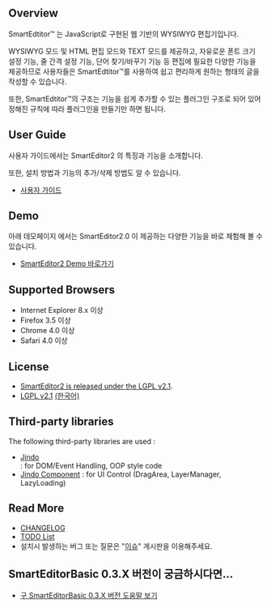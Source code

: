 ## Overview
SmartEdtitor™ 는 JavaScript로 구현된 웹 기반의 WYSIWYG 편집기입니다.

WYSIWYG 모드 및 HTML 편집 모드와 TEXT 모드를 제공하고, 자유로운 폰트 크기 설정 기능, 줄 간격 설정 기능, 단어 찾기/바꾸기 기능 등 편집에 필요한 다양한 기능을 제공하므로 사용자들은 SmartEdtitor™를 사용하여 쉽고 편리하게 원하는 형태의 글을 작성할 수 있습니다.

또한, SmartEdtitor™의 구조는 기능을 쉽게 추가할 수 있는 플러그인 구조로 되어 있어 정해진 규칙에 따라 플러그인을 만들기만 하면 됩니다.

## User Guide
사용자 가이드에서는 SmartEditor2 의 특징과 기능을 소개합니다.

또한, 설치 방법과 기능의 추가/삭제 방법도 알 수 있습니다.

 * [사용자 가이드](http://naver.github.io/smarteditor2/user_guide/)

## Demo
아래 데모페이지 에서는 SmartEditor2.0 이 제공하는 다양한 기능을 바로 체험해 볼 수 있습니다.

 * [SmartEditor2 Demo 바로가기](http://jindo.dev.naver.com/smarteditor/demo/SmartEditor2.html)

## Supported Browsers
 * Internet Explorer 8.x 이상
 * Firefox 3.5 이상
 * Chrome 4.0 이상
 * Safari 4.0 이상

## License
 * [SmartEditor2 is released under the LGPL v2.1](LICENSE.md).
 * [LGPL v2.1](http://www.gnu.org/licenses/lgpl-2.1.html) [(한국어)](http://korea.gnu.org/people/chsong/copyleft/lgpl.ko.html)

## Third-party libraries
The following third-party libraries are used :

 * [Jindo](https://github.com/naver/jindojs-jindo)  
   : for DOM/Event Handling, OOP style code
 * [Jindo Component](https://github.com/naver/jindojs-jc)
   : for UI Control (DragArea, LayerManager, LazyLoading)  

## Read More
 * [CHANGELOG](https://github.com/naver/smarteditor2/blob/master/CHANGELOG.md)
 * [TODO List](https://github.com/naver/smarteditor2/blob/master/TODO.md)
 * 설치시 발생하는 버그 또는 질문은 "[이슈](https://github.com/naver/smarteditor2/issues)" 게시판을 이용해주세요.

## SmartEditorBasic 0.3.X 버전이 궁금하시다면...

 * [구 SmartEditorBasic 0.3.X 버전 도움말 보기](http://dev.naver.com/projects/smarteditor/wiki/old_user_guide)